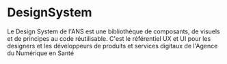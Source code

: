 # DesignSystem
Le Design System de l'ANS est une bibliothèque de composants, de visuels et de principes au code réutilisable. C'est le référentiel UX et UI pour les designers et les développeurs de produits et services digitaux de l'Agence du Numérique en Santé
